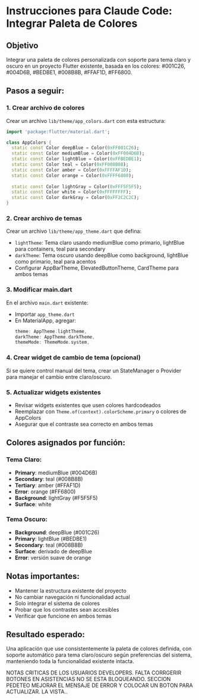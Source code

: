 # Instrucciones para Claude Code: Integrar Paleta de Colores

## Objetivo
Integrar una paleta de colores personalizada con soporte para tema claro y oscuro en un proyecto Flutter existente, basada en los colores: #001C26, #004D6B, #BEDBE1, #008B8B, #FFAF1D, #FF6800.

## Pasos a seguir:

### 1. Crear archivo de colores
Crear un archivo `lib/theme/app_colors.dart` con esta estructura:

```dart
import 'package:flutter/material.dart';

class AppColors {
  static const Color deepBlue = Color(0xFF001C26);
  static const Color mediumBlue = Color(0xFF004D6B);
  static const Color lightBlue = Color(0xFFBEDBE1);
  static const Color teal = Color(0xFF008B8B);
  static const Color amber = Color(0xFFFFAF1D);
  static const Color orange = Color(0xFFFF6800);
  
  static const Color lightGray = Color(0xFFF5F5F5);
  static const Color white = Color(0xFFFFFFFF);
  static const Color darkGray = Color(0xFF2C2C2C);
}
```

### 2. Crear archivo de temas
Crear un archivo `lib/theme/app_theme.dart` que defina:

- `lightTheme`: Tema claro usando mediumBlue como primario, lightBlue para containers, teal para secondary
- `darkTheme`: Tema oscuro usando deepBlue como background, lightBlue como primario, teal para acentos
- Configurar AppBarTheme, ElevatedButtonTheme, CardTheme para ambos temas

### 3. Modificar main.dart
En el archivo `main.dart` existente:

- Importar `app_theme.dart`
- En MaterialApp, agregar:
  ```dart
  theme: AppTheme.lightTheme,
  darkTheme: AppTheme.darkTheme,
  themeMode: ThemeMode.system,
  ```

### 4. Crear widget de cambio de tema (opcional)
Si se quiere control manual del tema, crear un StateManager o Provider para manejar el cambio entre claro/oscuro.

### 5. Actualizar widgets existentes
- Revisar widgets existentes que usen colores hardcodeados
- Reemplazar con `Theme.of(context).colorScheme.primary` o colores de AppColors
- Asegurar que el contraste sea correcto en ambos temas

## Colores asignados por función:

### Tema Claro:
- **Primary**: mediumBlue (#004D6B)
- **Secondary**: teal (#008B8B) 
- **Tertiary**: amber (#FFAF1D)
- **Error**: orange (#FF6800)
- **Background**: lightGray (#F5F5F5)
- **Surface**: white

### Tema Oscuro:
- **Background**: deepBlue (#001C26)
- **Primary**: lightBlue (#BEDBE1)
- **Secondary**: teal (#008B8B)
- **Surface**: derivado de deepBlue
- **Error**: versión suave de orange

## Notas importantes:
- Mantener la estructura existente del proyecto
- No cambiar navegación ni funcionalidad actual
- Solo integrar el sistema de colores
- Probar que los contrastes sean accesibles
- Verificar que funcione en ambos temas

## Resultado esperado:
Una aplicación que use consistentemente la paleta de colores definida, con soporte automático para tema claro/oscuro según preferencias del sistema, manteniendo toda la funcionalidad existente intacta.



NOTAS CRITICAS DE LOS USUARIOS DEVELOPERS. FALTA CORRGERIR BOTONES  EN ASISTENCIAS NO SE ESTA BLOQUEANDO. SECCION PEDETEO MEJORAR EL MENSAJE DE ERROR Y COLOCAR UN BOTON PARA ACTUALIZAR. LA VISTA..
